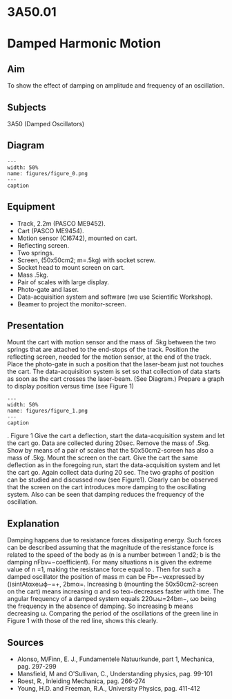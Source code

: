 # 3A50.01 
  # Damped Harmonic Motion 
    
  
## Aim   
 To show the effect of damping on amplitude and frequency of an oscillation.    
  
## Subjects   
 3A50 (Damped Oscillators)   
  
## Diagram   
   
```{figure} figures/figure_0.png  
---  
width: 50%  
name: figures/figure_0.png  
---  
caption  
``` 
     
  
## Equipment   
 
 *  Track, 2.2m (PASCO ME9452). 
 *  Cart (PASCO ME9454). 
 *  Motion sensor (CI6742), mounted on cart. 
 *  Reflecting screen. 
 *  Two springs. 
 *  Screen, (50x50cm2; m=.5kg) with socket screw. 
 *  Socket head to mount screen on cart. 
 *  Mass .5kg. 
 *  Pair of scales with large display. 
 *  Photo-gate and laser. 
 *  Data-acquisition system and software (we use Scientific Workshop). 
 *  Beamer to project the monitor-screen.
     
  
## Presentation   
 Mount the cart with motion sensor and the mass of .5kg between the two springs that are attached to the end-stops of the track. Position the reflecting screen, needed for the motion sensor, at the end of the track. Place the photo-gate in such a position that the laser-beam just not touches the cart. The data-acquisition system is set so that collection of data starts as soon as the cart crosses the laser-beam. (See Diagram.) Prepare a graph to display position versus time (see Figure 1)   
```{figure} figures/figure_1.png  
---  
width: 50%  
name: figures/figure_1.png  
---  
caption  
``` 
  . Figure 1 Give the cart a deflection, start the data-acquisition system and let the cart go. Data are collected during 20sec. Remove the mass of .5kg. Show by means of a pair of scales that the 50x50cm2-screen has also a mass of .5kg. Mount the screen on the cart. Give the cart the same deflection as in the foregoing run, start the data-acquisition system and let the cart go. Again collect data during 20 sec. The two graphs of position can be studied and discussed now (see Figure1). Clearly can be observed that the screen on the cart introduces more damping to the oscillating system. Also can be seen that damping reduces the frequency of the oscillation.    
  
## Explanation   
 Damping happens due to resistance forces dissipating energy. Such forces can be described assuming that the magnitude of the resistance force is related to the speed of the body as (n is a number between 1 and2; b is the damping nFbv=−coefficient). For many situations n is given the extreme value of n =1, making the resistance force equal to . Then for such a damped oscillator the position of mass m can be Fb=−vexpressed by ()sintAtαxeωϕ−=+, 2bmα=. Increasing b (mounting the 50x50cm2-screen on the cart) means increasing α and so teα−decreases faster with time. The angular frequency of a damped system equals 220ωω=24bm−, ωο being the frequency in the absence of damping. So increasing b means decreasing ω. Comparing the period of the oscillations of the green line in Figure 1 with those of the red line, shows this clearly.       
  
## Sources   
 
 *  Alonso, M/Finn, E. J., Fundamentele Natuurkunde, part 1, Mechanica, pag. 297-299 
 *  Mansfield, M and O'Sullivan, C., Understanding physics, pag. 99-101 
 *  Roest, R., Inleiding Mechanica, pag. 266-274 
 *  Young, H.D. and Freeman, R.A., University Physics, pag. 411-412
  